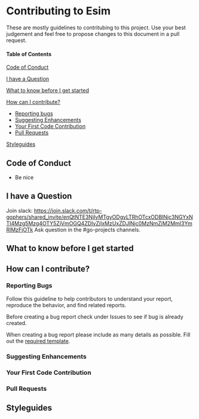 # Contributing to Esim
These are mostly guidelines to contritubing to this project.
Use your best judgement and feel free to propose changes to this document in a 
pull request.

#### Table of Contents

[Code of Conduct](#code-of-conduct)

[I have a Question](#i-have-a-question)

[What to know before I get started](#what-to-know-before-i-get-started)

[How can I contribute?](#how-can-i-contribute)
 * [Reporting bugs](#reporting-bugs)
 * [Suggesting Enhancements](#suggesting-enhancements)
 * [Your First Code Contribution](#your-first-code-contribution)
 * [Pull Requests](#pull-requests)
 
[Styleguides](#styleguides)

## Code of Conduct
 * Be nice
 
## I have a Question

Join slack: https://join.slack.com/t/rtp-gophers/shared_invite/enQtNTE3NjIyMTgyODgyLTRhOTcxODBlNjc3NGYxNTI4Mzg5Mzg4OTY5ZjVmOGQ4ZDIyZjIxMzUxZDJlNjc0MzNmZjM2MmI3YmRlMzFjOTk
Ask question in the #go-projects channels.

## What to know before I get started
 
 
## How can I contribute?

### Reporting Bugs
Follow this guideline to help contributors to 
understand your report, reproduce the behavior, and find related reports.

Before creating a bug report check under Issues to see if bug is already 
created.

When creating a bug report please include as many details as possible.
Fill out the [required template](https://github.com/atom/.github/blob/master/.github/ISSUE_TEMPLATE/bug_report.md).

### Suggesting Enhancements

### Your First Code Contribution

### Pull Requests
 
## Styleguides

